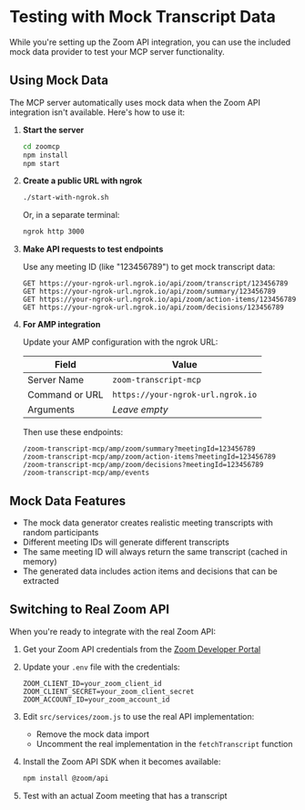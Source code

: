 # Testing with Mock Transcript Data

While you're setting up the Zoom API integration, you can use the included mock data provider to test your MCP server functionality.

## Using Mock Data

The MCP server automatically uses mock data when the Zoom API integration isn't available. Here's how to use it:

1. **Start the server**

   ```bash
   cd zoomcp
   npm install
   npm start
   ```

2. **Create a public URL with ngrok**

   ```bash
   ./start-with-ngrok.sh
   ```
   
   Or, in a separate terminal:
   
   ```bash
   ngrok http 3000
   ```

3. **Make API requests to test endpoints**

   Use any meeting ID (like "123456789") to get mock transcript data:

   ```
   GET https://your-ngrok-url.ngrok.io/api/zoom/transcript/123456789
   GET https://your-ngrok-url.ngrok.io/api/zoom/summary/123456789
   GET https://your-ngrok-url.ngrok.io/api/zoom/action-items/123456789
   GET https://your-ngrok-url.ngrok.io/api/zoom/decisions/123456789
   ```

4. **For AMP integration**

   Update your AMP configuration with the ngrok URL:
   
   | Field | Value |
   |-------|-------|
   | Server Name | `zoom-transcript-mcp` |
   | Command or URL | `https://your-ngrok-url.ngrok.io` |
   | Arguments | *Leave empty* |

   Then use these endpoints:
   
   ```
   /zoom-transcript-mcp/amp/zoom/summary?meetingId=123456789
   /zoom-transcript-mcp/amp/zoom/action-items?meetingId=123456789
   /zoom-transcript-mcp/amp/zoom/decisions?meetingId=123456789
   /zoom-transcript-mcp/amp/events
   ```

## Mock Data Features

- The mock data generator creates realistic meeting transcripts with random participants
- Different meeting IDs will generate different transcripts
- The same meeting ID will always return the same transcript (cached in memory)
- The generated data includes action items and decisions that can be extracted

## Switching to Real Zoom API

When you're ready to integrate with the real Zoom API:

1. Get your Zoom API credentials from the [Zoom Developer Portal](https://marketplace.zoom.us/)

2. Update your `.env` file with the credentials:

   ```
   ZOOM_CLIENT_ID=your_zoom_client_id
   ZOOM_CLIENT_SECRET=your_zoom_client_secret
   ZOOM_ACCOUNT_ID=your_zoom_account_id
   ```

3. Edit `src/services/zoom.js` to use the real API implementation:
   - Remove the mock data import
   - Uncomment the real implementation in the `fetchTranscript` function

4. Install the Zoom API SDK when it becomes available:

   ```bash
   npm install @zoom/api
   ```

5. Test with an actual Zoom meeting that has a transcript